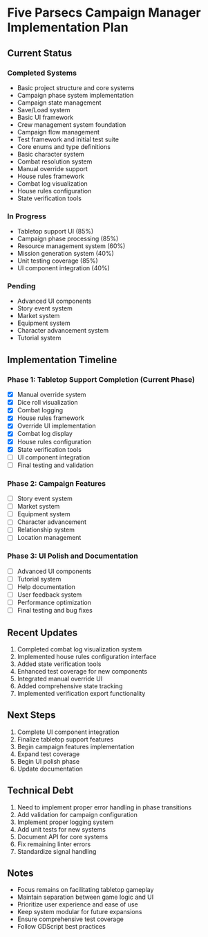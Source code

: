 # Five Parsecs Campaign Manager Implementation Plan

## Current Status

### Completed Systems
- Basic project structure and core systems
- Campaign phase system implementation
- Campaign state management
- Save/Load system
- Basic UI framework
- Crew management system foundation
- Campaign flow management
- Test framework and initial test suite
- Core enums and type definitions
- Basic character system
- Combat resolution system
- Manual override support
- House rules framework
- Combat log visualization
- House rules configuration
- State verification tools

### In Progress
- Tabletop support UI (85%)
- Campaign phase processing (85%)
- Resource management system (60%)
- Mission generation system (40%)
- Unit testing coverage (85%)
- UI component integration (40%)

### Pending
- Advanced UI components
- Story event system
- Market system
- Equipment system
- Character advancement system
- Tutorial system

## Implementation Timeline

### Phase 1: Tabletop Support Completion (Current Phase)
- [x] Manual override system
- [x] Dice roll visualization
- [x] Combat logging
- [x] House rules framework
- [x] Override UI implementation
- [x] Combat log display
- [x] House rules configuration
- [x] State verification tools
- [ ] UI component integration
- [ ] Final testing and validation

### Phase 2: Campaign Features
- [ ] Story event system
- [ ] Market system
- [ ] Equipment system
- [ ] Character advancement
- [ ] Relationship system
- [ ] Location management

### Phase 3: UI Polish and Documentation
- [ ] Advanced UI components
- [ ] Tutorial system
- [ ] Help documentation
- [ ] User feedback system
- [ ] Performance optimization
- [ ] Final testing and bug fixes

## Recent Updates
1. Completed combat log visualization system
2. Implemented house rules configuration interface
3. Added state verification tools
4. Enhanced test coverage for new components
5. Integrated manual override UI
6. Added comprehensive state tracking
7. Implemented verification export functionality

## Next Steps
1. Complete UI component integration
2. Finalize tabletop support features
3. Begin campaign features implementation
4. Expand test coverage
5. Begin UI polish phase
6. Update documentation

## Technical Debt
1. Need to implement proper error handling in phase transitions
2. Add validation for campaign configuration
3. Implement proper logging system
4. Add unit tests for new systems
5. Document API for core systems
6. Fix remaining linter errors
7. Standardize signal handling

## Notes
- Focus remains on facilitating tabletop gameplay
- Maintain separation between game logic and UI
- Prioritize user experience and ease of use
- Keep system modular for future expansions
- Ensure comprehensive test coverage
- Follow GDScript best practices